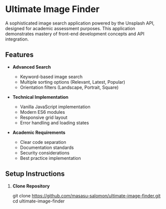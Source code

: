 # Ultimate Image Finder

A sophisticated image search application powered by the Unsplash API, designed for academic assessment purposes. This application demonstrates mastery of front-end development concepts and API integration.

## Features

- **Advanced Search**
  - Keyword-based image search
  - Multiple sorting options (Relevant, Latest, Popular)
  - Orientation filters (Landscape, Portrait, Square)
 
- **Technical Implementation**
  - Vanilla JavaScript implementation
  - Modern ES6 modules
  - Responsive grid layout
  - Error handling and loading states

- **Academic Requirements**
  - Clear code separation
  - Documentation standards
  - Security considerations
  - Best practice implementation

## Setup Instructions

1. **Clone Repository**

   git clone https://github.com/masasu-salomon/ultimate-image-finder.git
   cd ultimate-image-finder